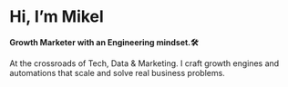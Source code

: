 #  Hi, I’m Mikel
**Growth Marketer with an Engineering mindset.🛠**

At the crossroads of Tech, Data & Marketing. I craft growth engines and automations that scale and solve real business problems.

<!---
mikelvallejo/mikelvallejo is a ✨ special ✨ repository because its `README.md` (this file) appears on your GitHub profile.
You can click the Preview link to take a look at your changes.
--->
